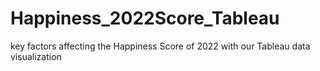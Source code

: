 # Happiness_2022Score_Tableau
key factors affecting the Happiness Score of 2022 with our Tableau data visualization

